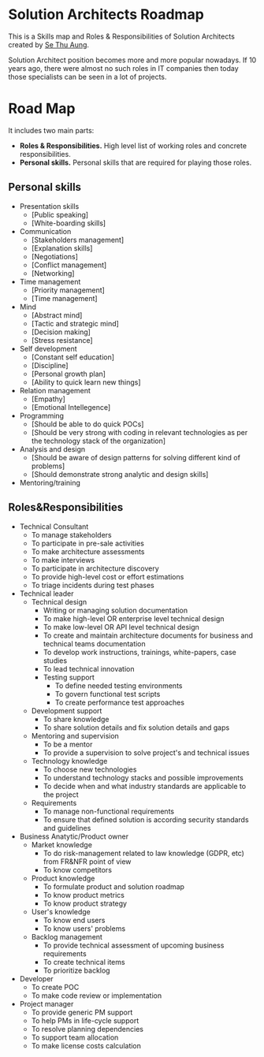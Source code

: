# Solution Architects Roadmap

This is a Skills map and Roles & Responsibilities of Solution Architects created by [Se Thu Aung](https://www.linkedin.com/in/sethuaung/).

Solution Architect position becomes more and more popular nowadays. If 10 years ago, there were almost no such roles in IT companies then today those specialists can be seen in a lot of projects.

# Road Map

It includes two main parts:
- **Roles & Responsibilities.** High level list of working roles and concrete responsibilities.
- **Personal skills.** Personal skills that are required for playing those roles.

## Personal skills
- Presentation skills
  - [Public speaking]
  - [White-boarding skills]
- Communication
  - [Stakeholders management]
  - [Explanation skills]
  - [Negotiations]
  - [Conflict management]
  - [Networking]
- Time management
  - [Priority management]
  - [Time management]
- Mind
  - [Abstract mind]
  - [Tactic and strategic mind]
  - [Decision making]
  - [Stress resistance]
- Self development
  - [Constant self education]
  - [Discipline]
  - [Personal growth plan]
  - [Ability to quick learn new things]
- Relation management
  - [Empathy]
  - [Emotional Intellegence]
- Programming
  - [Should be able to do quick POCs]
  - [Should be very strong with coding in relevant technologies as per the technology stack of the organization]
- Analysis and design
  - [Should be aware of design patterns for solving different kind of problems]
  - [Should demonstrate strong analytic and design skills]
- Mentoring/training

## Roles&Responsibilities

- Technical Consultant
  - To manage stakeholders
  - To participate in pre-sale activities
  - To make architecture assessments
  - To make interviews
  - To participate in architecture discovery
  - To provide high-level cost or effort estimations
  - To triage incidents during test phases
- Technical leader
  - Technical design
    - Writing or managing solution documentation
	- To make high-level OR enterprise level technical design
	- To make low-level OR API level technical design
	- To create and maintain architecture documents for business and technical teams documentation
	- To develop work instructions, trainings, white-papers, case studies
    - To lead technical innovation
    - Testing support
      - To define needed testing environments
      - To govern functional test scripts
      - To create performance test approaches
  - Development support
    - To share knowledge
    - To share solution details and fix solution details and gaps
  - Mentoring and supervision
    - To be a mentor
    - To provide a supervision to solve project's and technical issues
  - Technology knowledge
    - To choose new technologies
    - To understand technology stacks and possible improvements
    - To decide when and what industry standards are applicable to the project
  - Requirements
    - To manage non-functional requirements
    - To ensure that defined solution is according security standards and guidelines
- Business Anatytic/Product owner
  - Market knowledge
    - To do risk-management related to law knowledge (GDPR, etc) from FR&NFR point of view
    - To know competitors
  - Product knowledge
    - To formulate product and solution roadmap
    - To know product metrics
    - To know product strategy
  - User's knowledge
    - To know end users
    - To know users' problems
  - Backlog management
    - To provide technical assessment of upcoming business requirements
    - To create technical items
    - To prioritize backlog
- Developer
  - To create POC
  - To make code review or implementation
- Project manager
  - To provide generic PM support
  - To help PMs in life-cycle support
  - To resolve planning dependencies
  - To support team allocation
  - To make license costs calculation

